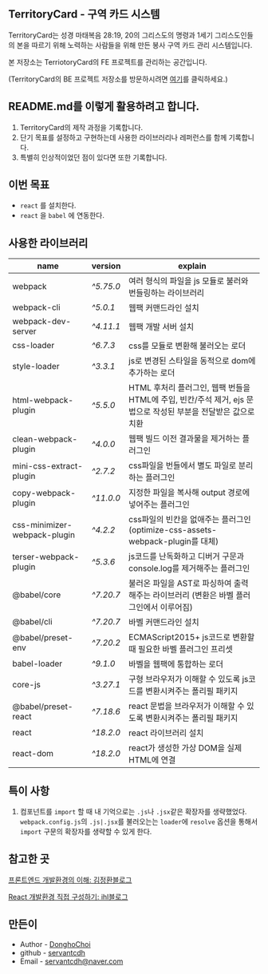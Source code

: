 ## TerritoryCard - 구역 카드 시스템

TerritoryCard는 성경 마태복음 28:19, 20의 그리스도의 명령과 1세기 그리스도인들의 본을 따르기 위해 노력하는 사람들을 위해 만든 봉사 구역 카드 관리 시스템입니다.

본 저장소는 TerriotoryCard의 FE 프로젝트를 관리하는 공간입니다.

(TerritoryCard의 BE 프로젝트 저장소를 방문하시려면 [여기](https://github.com/servantcdh/territory-card-api)를 클릭하세요.)

## README.md를 이렇게 활용하려고 합니다.

1. TerritoryCard의 제작 과정을 기록합니다.
2. 단기 목표를 설정하고 구현하는데 사용한 라이브러리나 레퍼런스를 함께 기록합니다.
3. 특별히 인상적이었던 점이 있다면 또한 기록합니다.

## 이번 목표

- `react` 를 설치한다.
- `react` 을 `babel` 에 연동한다.

## 사용한 라이브러리

| name                         | version   | explain                                                                                                        |
| ---------------------------- | --------- | -------------------------------------------------------------------------------------------------------------- |
| webpack                      | _^5.75.0_ | 여러 형식의 파일을 js 모듈로 불러와 번들링하는 라이브러리                                                      |
| webpack-cli                  | _^5.0.1_  | 웹팩 커맨드라인 설치                                                                                           |
| webpack-dev-server           | _^4.11.1_ | 웹팩 개발 서버 설치                                                                                            |
| css-loader                   | _^6.7.3_  | css를 모듈로 변환해 불러오는 로더                                                                              |
| style-loader                 | _^3.3.1_  | js로 변경된 스타일을 동적으로 dom에 추가하는 로더                                                              |
| html-webpack-plugin          | _^5.5.0_  | HTML 후처리 플러그인, 웹팩 번들을 HTML에 주입, 빈칸/주석 제거, ejs 문법으로 작성된 부분을 전달받은 값으로 치환 |
| clean-webpack-plugin         | _^4.0.0_  | 웹팩 빌드 이전 결과물을 제거하는 플러그인                                                                      |
| mini-css-extract-plugin      | _^2.7.2_  | css파일을 번들에서 별도 파일로 분리하는 플러그인                                                               |
| copy-webpack-plugin          | _^11.0.0_ | 지정한 파일을 복사해 output 경로에 넣어주는 플러그인                                                           |
| css-minimizer-webpack-plugin | _^4.2.2_  | css파일의 빈칸을 없애주는 플러그인 (optimize-css-assets-webpack-plugin를 대체)                                 |
| terser-webpack-plugin        | _^5.3.6_  | js코드를 난독화하고 디버거 구문과 console.log를 제거해주는 플러그인                                            |
| @babel/core                  | _^7.20.7_ | 불러온 파일을 AST로 파싱하여 출력해주는 라이브러리 (변환은 바벨 플러그인에서 이루어짐)                         |
| @babel/cli                   | _^7.20.7_ | 바벨 커맨드라인 설치                                                                                           |
| @babel/preset-env            | _^7.20.2_ | ECMAScript2015+ js코드로 변환할 때 필요한 바벨 플러그인 프리셋                                                 |
| babel-loader                 | _^9.1.0_  | 바벨을 웹팩에 통합하는 로더                                                                                    |
| core-js                      | _^3.27.1_ | 구형 브라우저가 이해할 수 있도록 js코드를 변환시켜주는 폴리필 패키지                                           |
| @babel/preset-react          | _^7.18.6_ | react 문법을 브라우저가 이해할 수 있도록 변환시켜주는 폴리필 패키지                                            |
| react                        | _^18.2.0_ | react 라이브러리 설치                                                                                          |
| react-dom                    | _^18.2.0_ | react가 생성한 가상 DOM을 실제 HTML에 연결                                                                     |

## 특이 사항

1. 컴포넌트를 `import` 할 때 내 기억으로는 `.js`나 `.jsx`같은 확장자를 생략했었다.  
   `webpack.config.js`의 `.js|.jsx`를 불러오는는 `loader`에 `resolve` 옵션을 통해서 `import` 구문의 확장자를 생략할 수 있게 한다.

## 참고한 곳

[프론트엔드 개발환경의 이해: 김정환블로그](https://jeonghwan-kim.github.io/series/2020/01/02/frontend-dev-env-webpack-intermediate.html)

[React 개발환경 직접 구성하기: ihl블로그](https://study-ihl.tistory.com/m/218)

## 만든이

- Author - [DonghoChoi](https://github.com/servantcdh)
- github - [servantcdh](https://github.com/servantcdh)
- Email - [servantcdh@naver.com](servantcdh@naver.com)
